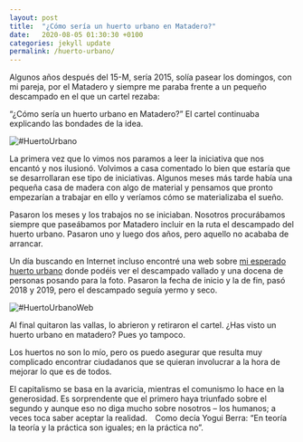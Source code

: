 ```yaml
---
layout: post
title:  "¿Cómo sería un huerto urbano en Matadero?"
date:   2020-08-05 01:30:30 +0100
categories: jekyll update
permalink: /huerto-urbano/
---
```


Algunos años después del 15-M, sería 2015, solía pasear los domingos, con mi pareja, por el Matadero y siempre me paraba frente a un pequeño descampado en el que un cartel rezaba:

“¿Cómo sería un huerto urbano en Matadero?” El cartel continuaba explicando las bondades de la idea.

<img src="../assets/images/2020/08/20200805f1.png" alt="#HuertoUrbano">

La primera vez que lo vimos nos paramos a leer la iniciativa que nos encantó y nos ilusionó. Volvimos a casa comentado lo bien que estaría que se desarrollaran ese tipo de iniciativas. Algunos meses más tarde había una pequeña casa de madera con algo de material y pensamos que pronto empezarían a trabajar en ello y veríamos cómo se materializaba el sueño.

Pasaron los meses y los trabajos no se iniciaban. Nosotros procurábamos siempre que paseábamos por Matadero incluir en la ruta el descampado del huerto urbano. Pasaron uno y luego dos años, pero aquello no acababa de arrancar.

Un día buscando en Internet incluso encontré una web sobre [mi esperado huerto urbano](https://www.mataderomadrid.org/programacion/como-seria-una-huerta-en-matadero) donde podéis ver el descampado vallado y una docena de personas posando para la foto. Pasaron la fecha de inicio y la de fin, pasó 2018 y 2019, pero el descampado seguía yermo y seco.

<img src="../assets/images/2020/08/20200805f2.png" alt="#HuertoUrbanoWeb">

Al final quitaron las vallas, lo abrieron y retiraron el cartel. ¿Has visto un huerto urbano en matadero? Pues yo tampoco.

Los huertos no son lo mío, pero os puedo asegurar que resulta muy complicado encontrar ciudadanos que se quieran involucrar a la hora de mejorar lo que es de todos.

El capitalismo se basa en la avaricia, mientras el comunismo lo hace en la generosidad. Es sorprendente que el primero haya triunfado sobre el segundo y aunque eso no diga mucho sobre nosotros – los humanos; a veces toca saber aceptar la realidad. Como decía Yogui Berra: “En teoría la teoría y la práctica son iguales; en la práctica no”.
